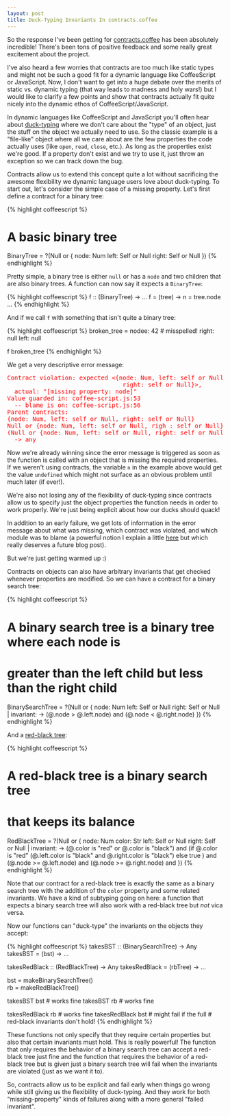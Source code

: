```yaml
--- 
layout: post
title: Duck-Typing Invariants In contracts.coffee
---
```


So the response I've been getting for [contracts.coffee](http://disnetdev.com/contracts.coffee/) has been absolutely incredible! There's been tons of positive feedback and some really great excitement about the project.

I've also heard a few worries that contracts are too much like static types and might not be such a good fit for a dynamic language like CoffeeScript or JavaScript. Now, I don't want to get into a huge debate over the merits of static vs. dynamic typing (that way leads to madness and holy wars!) but I would like to clarify a few points and show that contracts actually fit quite nicely into the dynamic ethos of CoffeeScript/JavaScript.

In dynamic languages like CoffeeScript and JavaScript you'll often hear about [duck-typing](http://en.wikipedia.org/wiki/Duck_typing) where we don't care about the "type" of an object, just the stuff on the object we actually need to use. So the classic example is a "file-like" object where all we care about are the few properties the code actually uses (like `open`, `read`, `close`, etc.). As long as the properties exist we're good. If a property don't exist and we try to use it, just throw an exception so we can track down the bug.

Contracts allow us to extend this concept quite a lot without sacrificing the awesome flexibility we dynamic language users love about duck-typing. To start out, let's consider the simple case of a missing property. Let's first define a contract for a binary tree:


{% highlight coffeescript %}
# A basic binary tree
BinaryTree = ?(Null or {
  node: Num
  left: Self or Null
  right: Self or Null
})
{% endhighlight %}

Pretty simple, a binary tree is either `null` or has a `node` and two children that are also binary trees. A function can now say it expects a `BinaryTree`:

{% highlight coffeescript %}
f :: (BinaryTree) -> ...
f = (tree) ->
  n = tree.node
  ...
{% endhighlight %}

And if we call `f` with something that isn't quite a binary tree:

{% highlight coffeescript %}
broken_tree = 
  nodee: 42  # misspelled!
  right: null
  left: null

f broken_tree
{% endhighlight %}

We get a very descriptive error message:

<pre style="color: red">
Contract violation: expected &lt;{node: Num, left: self or Null,
                                right: self or Null}&gt;, 
  actual: "[missing property: node]"
Value guarded in: coffee-script.js:53 
  -- blame is on: coffee-script.js:56
Parent contracts:
{node: Num, left: self or Null, right: self or Null}
Null or {node: Num, left: self or Null, righ : self or Null}
(Null or {node: Num, left: self or Null, right: self or Null}) 
  -&gt; any
</pre>

Now we're already winning since the error message is triggered as soon as the function is called with an object that is missing the required properties. If we weren't using contracts, the variable `n` in the example above would get the value `undefined` which might not surface as an obvious problem until much later (if ever!).


We're also not losing any of the flexibility of duck-typing 
since contracts allow us to specify just the object properties the function needs in order to work properly.
We're just being explicit about how our ducks should quack!

In addition to an early failure, we get lots of information in the error message about what was missing, which contract was violated, and which module was to blame (a powerful notion I explain a little [here](http://disnetdev.com/contracts.coffee/#use) but which really deserves a future blog post).

But we're just getting warmed up :)

Contracts on objects can also have arbitrary invariants that get checked whenever properties are modified. So we can have a contract for a binary search tree:

{% highlight coffeescript %}
# A binary search tree is a binary tree where each node is 
# greater than the left child but less than the right child
BinarySearchTree = ?(Null or {
  node: Num
  left: Self or Null
  right: Self or Null
  | invariant: ->
    (@.node > @.left.node) and (@.node < @.right.node)
})
{% endhighlight %}

And a [red-black tree](http://en.wikipedia.org/wiki/Red-black_tree):

{% highlight coffeescript %}
# A red-black tree is a binary search tree 
# that keeps its balance
RedBlackTree = ?(Null or {
  node: Num
  color: Str
  left: Self or Null
  right: Self or Null
  | invariant: ->
    (@.color is "red" or @.color is "black") and
    (if @.color is "red"
      (@.left.color is "black" and @.right.color is "black") 
    else 
      true
    ) and
    (@.node >= @.left.node) and (@.node >= @.right.node) and
})
{% endhighlight %}

Note that our contract for a red-black tree is exactly the same as a binary search tree with the addition of the `color` property and some related invariants. We have a kind of subtyping going on here: a function that expects a binary search tree will also work with a red-black tree but *not* vica versa.

Now our functions can "duck-type" the invariants on the objects they accept:

{% highlight coffeescript %}
takesBST :: (BinarySearchTree) -> Any
takesBST = (bst) -> ...

takesRedBlack :: (RedBlackTree) -> Any
takesRedBlack = (rbTree) -> ...

bst = makeBinarySearchTree()  
rb = makeRedBlackTree()

takesBST bst # works fine
takesBST rb  # works fine

takesRedBlack rb  # works fine
takesRedBlack bst # might fail if the full 
                  # red-black invariants don't hold!
{% endhighlight %}

These functions not only specify that they require certain properties but also that certain invariants must hold. This is really powerful! The function that only requires the behavior of a binary search tree can accept a red-black tree just fine and the function that requires the behavior of a red-black tree but is given just a binary search tree will  fail when the invariants are violated (just as we want it to).

So, contracts allow us to be explicit and fail early when things go wrong while still giving us the flexibility of duck-typing. And they work for both "missing-property" kinds of failures along with a more general "failed invariant".